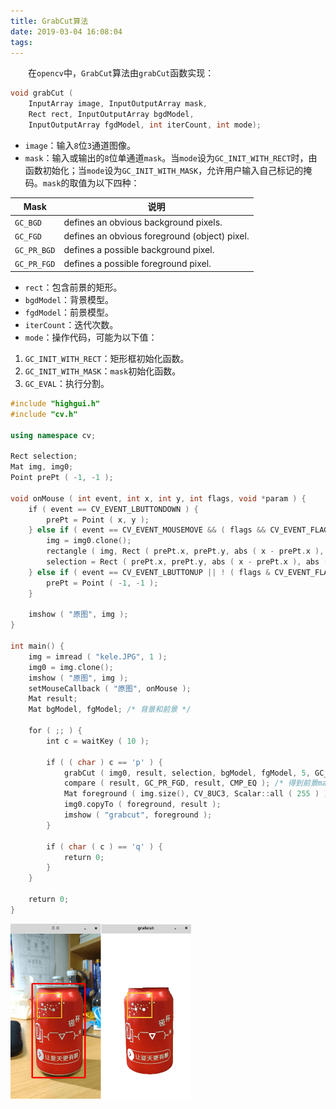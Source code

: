 ```yaml
---
title: GrabCut算法
date: 2019-03-04 16:08:04
tags:
---
```

&emsp;&emsp;在`opencv`中，`GrabCut`算法由`grabCut`函数实现：

``` cpp
void grabCut (
    InputArray image, InputOutputArray mask,
    Rect rect, InputOutputArray bgdModel,
    InputOutputArray fgdModel, int iterCount, int mode);
```

- `image`：输入`8`位`3`通道图像。
- `mask`：输入或输出的`8`位单通道`mask`。当`mode`设为`GC_INIT_WITH_RECT`时，由函数初始化；当`mode`设为`GC_INIT_WITH_MASK`，允许用户输入自己标记的掩码。`mask`的取值为以下四种：

Mask          | 说明
--------------|-------------------
`GC_BGD`      | defines an obvious background pixels.
`GC_FGD`      | defines an obvious foreground (object) pixel.
`GC_PR_BGD`   | defines a possible background pixel.
`GC_PR_FGD`   | defines a possible foreground pixel.

- `rect`：包含前景的矩形。
- `bgdModel`：背景模型。
- `fgdModel`：前景模型。
- `iterCount`：迭代次数。
- `mode`：操作代码，可能为以下值：

1. `GC_INIT_WITH_RECT`：矩形框初始化函数。
2. `GC_INIT_WITH_MASK`：`mask`初始化函数。
3. `GC_EVAL`：执行分割。

``` cpp
#include "highgui.h"
#include "cv.h"
​
using namespace cv;
​
Rect selection;
Mat img, img0;
Point prePt ( -1, -1 );
​
void onMouse ( int event, int x, int y, int flags, void *param ) {
    if ( event == CV_EVENT_LBUTTONDOWN ) {
        prePt = Point ( x, y );
    } else if ( event == CV_EVENT_MOUSEMOVE && ( flags && CV_EVENT_FLAG_LBUTTON ) ) {
        img = img0.clone();
        rectangle ( img, Rect ( prePt.x, prePt.y, abs ( x - prePt.x ), abs ( y - prePt.y ) ), Scalar ( 0, 0, 255 ), 3 );
        selection = Rect ( prePt.x, prePt.y, abs ( x - prePt.x ), abs ( y - prePt.y ) );
    } else if ( event == CV_EVENT_LBUTTONUP || ! ( flags & CV_EVENT_FLAG_LBUTTON ) ) {
        prePt = Point ( -1, -1 );
    }
​
    imshow ( "原图", img );
}
​
int main() {
    img = imread ( "kele.JPG", 1 );
    img0 = img.clone();
    imshow ( "原图", img );
    setMouseCallback ( "原图", onMouse );
    Mat result;
    Mat bgModel, fgModel; /* 背景和前景 */
​
    for ( ;; ) {
        int c = waitKey ( 10 );
​
        if ( ( char ) c == 'p' ) {
            grabCut ( img0, result, selection, bgModel, fgModel, 5, GC_INIT_WITH_RECT );
            compare ( result, GC_PR_FGD, result, CMP_EQ ); /* 得到前景mask */
            Mat foreground ( img.size(), CV_8UC3, Scalar::all ( 255 ) );
            img0.copyTo ( foreground, result );
            imshow ( "grabcut", foreground );
        }
​
        if ( char ( c ) == 'q' ) {
            return 0;
        }
    }
​
    return 0;
}
```

<img src="./GrabCut算法/1.png" height="280" width="289">